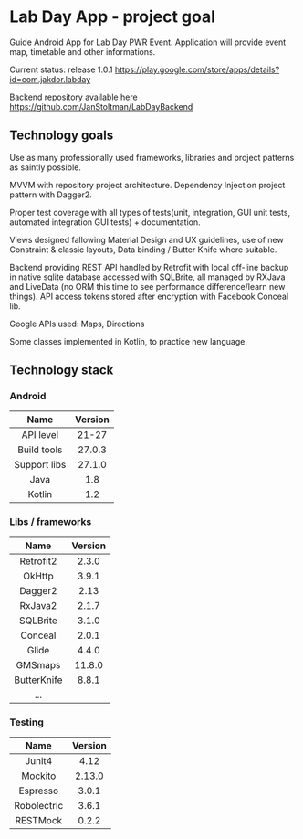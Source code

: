   # Lab Day App - project goal
  Guide Android App for Lab Day PWR Event. Application will provide event map, timetable and other informations.

  Current status: release 1.0.1
  https://play.google.com/store/apps/details?id=com.jakdor.labday

  Backend repository available here
  https://github.com/JanStoltman/LabDayBackend

  ## Technology goals
  Use as many professionally used frameworks, libraries and project patterns as saintly possible.

  MVVM with repository project architecture. Dependency Injection project pattern with Dagger2.

  Proper test coverage with all types of tests(unit, integration, GUI unit tests, automated integration GUI tests) + documentation.

  Views designed fallowing Material Design and UX guidelines, use of new Constraint & classic layouts, Data binding / Butter Knife where suitable.

  Backend providing REST API handled by Retrofit with local off-line backup in native sqlite database accessed with SQLBrite, all managed by RXJava and LiveData (no ORM this time to see performance difference/learn new things). API access tokens stored after encryption with Facebook Conceal lib.

  Google APIs used: Maps, Directions

  Some classes implemented in Kotlin, to practice new language.

  ## Technology stack

  ### Android
  Name |  Version |
  | :--: | :---: |
  | API level | 21-27 |
  | Build tools | 27.0.3 |
  | Support libs | 27.1.0 |
  | Java | 1.8 |
  | Kotlin | 1.2 |

  ### Libs / frameworks
  Name |  Version |
  | :--: | :---: |
  | Retrofit2 | 2.3.0 |
  | OkHttp | 3.9.1 |
  | Dagger2 | 2.13 |
  | RxJava2 | 2.1.7 |
  | SQLBrite | 3.1.0 |
  | Conceal | 2.0.1 |
  | Glide | 4.4.0 |
  | GMSmaps | 11.8.0 |
  | ButterKnife | 8.8.1 |
  | ... | |

  ### Testing
  Name |  Version |
  | :--: | :---: |
  | Junit4 | 4.12 |
  | Mockito | 2.13.0 |
  | Espresso | 3.0.1 |
  | Robolectric | 3.6.1 |
  | RESTMock | 0.2.2 |
